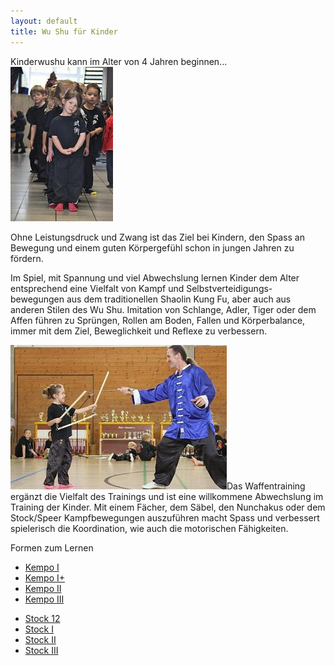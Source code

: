 ```yaml
---
layout: default
title: Wu Shu für Kinder
---
```


Kinderwushu kann im Alter von 4 Jahren beginnen...
<img class="right" src="/images/kinder.jpg" alt="Wu Shu Kids">

Ohne Leistungsdruck und Zwang ist das Ziel bei Kindern, den Spass an Bewegung und einem guten Körpergefühl schon in jungen Jahren zu fördern.

Im Spiel, mit Spannung und viel Abwechslung lernen Kinder dem Alter entsprechend eine Vielfalt von Kampf und Selbstverteidigungs-bewegungen aus dem traditionellen Shaolin Kung Fu, aber auch aus anderen Stilen des Wu Shu. Imitation von Schlange, Adler, Tiger oder dem Affen führen zu Sprüngen, Rollen am Boden, Fallen und Körperbalance, immer mit dem Ziel, Beweglichkeit und Reflexe zu verbessern.

<img class="ifloat-left" src="/images/waffen-laura.jpg" alt="Waffentraining">Das Waffentraining ergänzt die Vielfalt des Trainings und ist eine willkommene Abwechslung im Training der Kinder.
Mit einem Fächer, dem Säbel, den Nunchakus oder dem Stock/Speer Kampfbewegungen auszuführen macht Spass und verbessert spielerisch die Koordination, wie auch die motorischen Fähigkeiten.

Formen zum Lernen
<ul class="small-block-grid-1 medium-block-grid-2 large-block-grid-3">
<li><a target="_blank" href="http://www.flickr.com/photos/117851037@N03/13237800365/in/photostream/" class="button-contact-place">Kempo I</a></li>
<li><a target="_blank" href="/infos-kontakt/rueti/" class="button-contact-place">Kempo I+</a></li>
<li><a target="_blank" href="/infos-kontakt/tagelswangen/" class="button-contact-place">Kempo II</a></li>
<li><a target="_blank" href="/infos-kontakt/hittnau/" class="button-contact-place">Kempo III</a></li>
</ul>
<ul class="small-block-grid-1 medium-block-grid-2 large-block-grid-3">
<li><a target="_blank" href="/infos-kontakt/wetzikon/" class="button-contact-place">Stock 12</a></li>
<li><a target="_blank" href="/infos-kontakt/rueti/" class="button-contact-place">Stock I</a></li>
<li><a target="_blank" href="/infos-kontakt/tagelswangen/" class="button-contact-place">Stock II</a></li>
<li><a target="_blank" href="/infos-kontakt/hittnau/" class="button-contact-place">Stock III</a></li>
</ul>